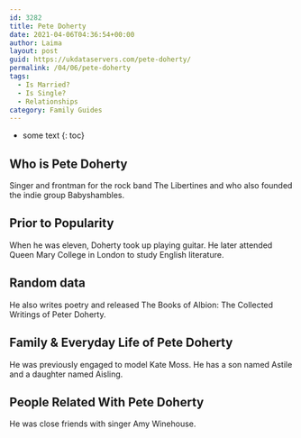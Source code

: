 ```yaml
---
id: 3282
title: Pete Doherty
date: 2021-04-06T04:36:54+00:00
author: Laima
layout: post
guid: https://ukdataservers.com/pete-doherty/
permalink: /04/06/pete-doherty
tags:
  - Is Married?
  - Is Single?
  - Relationships
category: Family Guides
---
```


* some text
{: toc}


## Who is Pete Doherty
                  
                  
                  
Singer and frontman for the rock band The Libertines and who also founded the indie group Babyshambles.
                  
              
            
              
            
                
                
                
## Prior to Popularity
                  
                  
                  
When he was eleven, Doherty took up playing guitar. He later attended Queen Mary College in London to study English literature.
                  
              
            
              
            
                
                
                
## Random data
                  
                  
                  
He also writes poetry and released The Books of Albion: The Collected Writings of Peter Doherty.
                  
              
            
              
            
                
                
                
## Family & Everyday Life of Pete Doherty
                  
                  
                  
He was previously engaged to model Kate Moss. He has a son named Astile and a daughter named Aisling.
                  
              
            
              
            
                
                
                
## People Related With Pete Doherty
                  
                  
                  
He was close friends with singer Amy Winehouse.
                  
              
            
              
            
                
              
            
              
              
            
            
              
            
          
          
          
